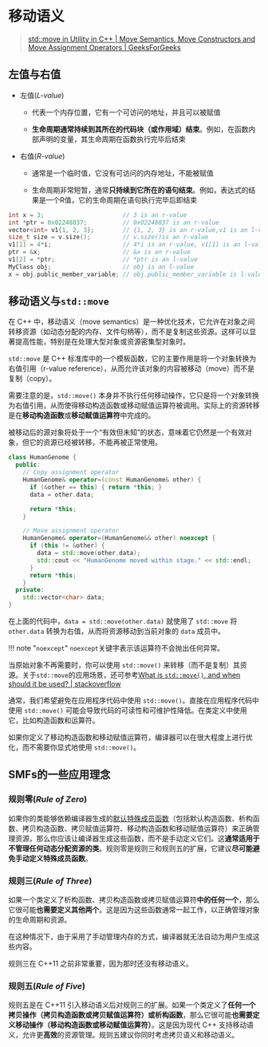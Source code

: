 # 移动语义

> [std::move in Utility in C++ | Move Semantics, Move Constructors and Move Assignment Operators | GeeksForGeeks](https://www.geeksforgeeks.org/stdmove-in-utility-in-c-move-semantics-move-constructors-and-move-assignment-operators/)

## 左值与右值

- 左值(*L-value*)
    - 代表一个内存位置，它有一个可访问的地址，并且可以被赋值

    - **生命周期通常持续到其所在的代码块（或作用域）结束**。例如，在函数内部声明的变量，其生命周期在函数执行完毕后结束

- 右值(*R-value*)
    - 通常是一个临时值，它没有可访问的内存地址，不能被赋值

    - 生命周期非常短暂，通常**只持续到它所在的语句结束**。例如，表达式的结果是一个R值，它的生命周期在语句执行完毕后即结束

```cpp
int x = 3;                      // 3 is an r-value
int *ptr = 0x02248837;          // 0x02248837 is an r-value
vector<int> v1{1, 2, 3};        // {1, 2, 3} is an r-value,v1 is an l-value
size_t size = v.size();         // v.size()is an r-value
v1[1] = 4*i;                    // 4*i is an r-value, v1[1] is an l-value
ptr = &x;                       // &x is an r-value
v1[2] = *ptr;                   // *ptr is an l-value
MyClass obj;                    // obj is an l-value
x = obj.public_member_variable; // obj.public_member_variable is l-value
```

## 移动语义与`std::move`

在 C++ 中，移动语义（move semantics）是一种优化技术，它允许在对象之间转移资源（如动态分配的内存、文件句柄等），而不是复制这些资源。这样可以显著提高性能，特别是在处理大型对象或资源密集型对象时。

`std::move` 是 C++ 标准库中的一个模板函数，它的主要作用是将一个对象转换为右值引用（r-value reference），从而允许该对象的内容被移动（move）而不是复制（copy）。

需要注意的是，`std::move()` 本身并不执行任何移动操作，它只是将一个对象转换为右值引用，从而使得移动构造函数或移动赋值运算符被调用。实际上的资源转移是在**移动构造函数**或**移动赋值运算符**中完成的。

被移动后的源对象将处于一个“有效但未知”的状态，意味着它仍然是一个有效对象，但它的资源已经被转移，不能再被正常使用。

```cpp
class HumanGenome {
  public:
    // Copy assignment operator
    HumanGenome& operator=(const HumanGenome& other) { 
      if (&other == this) { return *this; }
      data = other.data;

      return *this;
    }

    // Move assignment operator
    HumanGenome& operator=(HumanGenome&& other) noexcept {
      if (this != &other) {
        data = std::move(other.data);
        std::cout << "HumanGenome moved within stage." << std::endl;
      }
      return *this;
    }
  private:
    std::vector<char> data;
}
```

在上面的代码中，`data = std::move(other.data)` 就使用了 `std::move` 将 `other.data` 转换为右值，从而将资源移动到当前对象的 `data` 成员中。

!!! note "`noexcept`"
    `noexcept`关键字表示该运算符不会抛出任何异常。

当原始对象不再需要时，你可以使用 `std::move()` 来转移（而不是复制）其资源。关于`std::move`的应用场景，还可参考[What is `std::move()`, and when should it be used? | stackoverflow](https://stackoverflow.com/questions/3413470/what-is-stdmove-and-when-should-it-be-used)

通常，我们希望避免在应用程序代码中使用 `std::move()`。直接在应用程序代码中使用 `std::move()` 可能会导致代码的可读性和可维护性降低。在类定义中使用它，比如构造函数和运算符。

如果你定义了移动构造函数和移动赋值运算符，编译器可以在很大程度上进行优化，而不需要你显式地使用 `std::move()`。

## SMFs的一些应用理念

### 规则零(*Rule of Zero*)

如果你的类能够依赖编译器生成的[默认特殊成员函数](08-special_member_functions.md)（包括默认构造函数、析构函数、拷贝构造函数、拷贝赋值运算符、移动构造函数和移动赋值运算符）来正确管理资源，那么你应该让编译器生成这些函数，而不是手动定义它们。这**通常适用于不管理任何动态分配资源的类**。规则零是规则三和规则五的扩展，它建议**尽可能避免手动定义特殊成员函数**。

### 规则三(*Rule of Three*)

如果一个类定义了析构函数、拷贝构造函数或拷贝赋值运算符**中的任何一个**，那么它很可能**也需要定义其他两个**。这是因为这些函数通常一起工作，以正确管理对象的生命周期和资源。

在这种情况下，由于采用了手动管理内存的方式，编译器就无法自动为用户生成这些内容。

规则三在 C++11 之前非常重要，因为那时还没有移动语义。

### 规则五(*Rule of Five*)

规则五是在 C++11 引入移动语义后对规则三的扩展。如果一个类定义了**任何一个拷贝操作（拷贝构造函数或拷贝赋值运算符）或析构函数**，那么它很可能**也需要定义移动操作（移动构造函数或移动赋值运算符）**。这是因为现代 C++ 支持移动语义，允许更**高效**的资源管理。规则五建议你同时考虑拷贝语义和移动语义。
